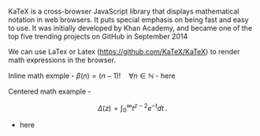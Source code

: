 KaTeX is a cross-browser JavaScript library that displays mathematical notation in web browsers. It puts special emphasis on being fast and easy to use. It was initially developed by Khan Academy, and became one of the top five trending projects on GitHub in September 2014

We can use LaTex or Latex (https://github.com/KaTeX/KaTeX) to render math expressions in the browser. 

Inline math exmple - $\beta(n) = (n-1)!\quad\forall n\in\mathbb N$ - here

Centered math example - 

$$
\Delta(z) = \int_0^\infty t^{z-2}e^{-t}dt\,.
$$

- here
